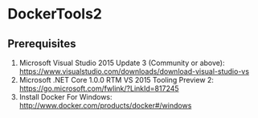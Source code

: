 # DockerTools2 

## Prerequisites

1. Microsoft Visual Studio 2015 Update 3 (Community or above): https://www.visualstudio.com/downloads/download-visual-studio-vs
2. Microsoft .NET Core 1.0.0 RTM VS 2015 Tooling Preview 2: https://go.microsoft.com/fwlink/?LinkId=817245
3. Install Docker For Windows: http://www.docker.com/products/docker#/windows
